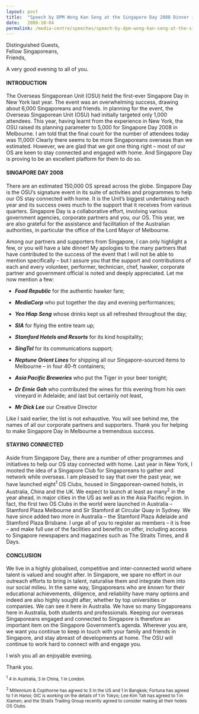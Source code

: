 ```yaml
---
layout: post
title:  "Speech by DPM Wong Kan Seng at the Singapore Day 2008 Dinner in Melbourne"
date:   2008-10-04
permalink: /media-centre/speeches/speech-by-dpm-wong-kan-seng-at-the-singapore-day-2008-dinner/
---
```


Distinguished Guests,  
Fellow Singaporeans,  
Friends,  

A very good evening to all of you.  

#### **INTRODUCTION** 

The Overseas Singaporean Unit (OSU) held the first-ever Singapore Day in New York last year. The event was an overwhelming success, drawing about 6,000 Singaporeans and friends. In planning for the event, the Overseas Singaporean Unit (OSU) had initially targeted only 1,000 attendees. This year, having learnt from the experience in New York, the OSU raised its planning parameter to 5,000 for Singapore Day 2008 in Melbourne. I am told that the final count for the number of attendees today was 11,000! Clearly there seems to be more Singaporeans overseas than we estimated. However, we are glad that we got one thing right – most of our OS are keen to stay connected and engaged with home. And Singapore Day is proving to be an excellent platform for them to do so.

#### **SINGAPORE DAY 2008**

There are an estimated 150,000 OS spread across the globe. Singapore Day is the OSU’s signature event in its suite of activities and programmes to help our OS stay connected with home. It is the Unit’s biggest undertaking each year and its success owes much to the support that it receives from various quarters. Singapore Day is a collaborative effort, involving various government agencies, corporate partners and you, our OS. This year, we are also grateful for the assistance and facilitation of the Australian authorities, in particular the office of the Lord Mayor of Melbourne.

Among our partners and supporters from Singapore, I can only highlight a few, or you will have a late dinner! My apologies to the many partners that have contributed to the success of the event that I will not be able to mention specifically – but I assure you that the support and contributions of each and every volunteer, performer, technician, chef, hawker, corporate partner and government official is noted and deeply appreciated. Let me now mention a few:

* _**Food Republic**_ for the authentic hawker fare;

* _**MediaCorp**_ who put together the day and evening performances;

* _**Yeo Hiap Seng**_ whose drinks kept us all refreshed throughout the day;

* _**SIA**_ for flying the entire team up;

* _**Stamford Hotels and Resorts**_ for its kind hospitality;

* _**SingTel**_ for its communications support;

* _**Neptune Orient Lines**_ for shipping all our Singapore-sourced items to Melbourne – in four 40-ft containers;

* _**Asia Pacific Breweries**_ who put the Tiger in your beer tonight;

* _**Dr Ernie Goh**_ who contributed the wines for this evening from his own vineyard in Adelaide; and last but certainly not least,

* _**Mr Dick Lee**_ our Creative Director

Like I said earlier, the list is not exhaustive. You will see behind me, the names of all our corporate partners and supporters. Thank you for helping to make Singapore Day in Melbourne a tremendous success. 

#### **STAYING CONNECTED**

Aside from Singapore Day, there are a number of other programmes and initiatives to help our OS stay connected with home. Last year in New York, I mooted the idea of a Singapore Club for Singaporeans to gather and network while overseas. I am pleased to say that over the past year, we have launched eight<sup>1</sup> OS Clubs, housed in Singaporean-owned hotels, in Australia, China and the UK. We expect to launch at least as many<sup>2</sup> in the year ahead, in major cities in the US as well as in the Asia Pacific region. In fact, the first two OS Clubs in the world were launched in Australia – Stamford Plaza Melbourne and Sir Stamford at Circular Quay in Sydney. We have since added two more in Australia – the Stamford Plaza Adelaide and Stamford Plaza Brisbane. I urge all of you to register as members – it is free – and make full use of the facilities and benefits on offer, including access to Singapore newspapers and magazines such as The Straits Times, and 8 Days. 

#### **CONCLUSION**

We live in a highly globalised, competitive and inter-connected world where talent is valued and sought after. In Singapore, we spare no effort in our outreach efforts to bring in talent, naturalise them and integrate them into our social milieu. In the same way, Singaporeans who are known for their educational achievements, diligence, and reliability have many options and indeed are also highly sought after, whether by top universities or companies. We can see it here in Australia. We have so many Singaporeans here in Australia, both students and professionals. Keeping our overseas Singaporeans engaged and connected to Singapore is therefore an important item on the Singapore Government’s agenda. Wherever you are, we want you continue to keep in touch with your family and friends in Singapore, and stay abreast of developments at home. The OSU will continue to work hard to connect with and engage you. 

I wish you all an enjoyable evening. 

Thank you.

<sub><sup>1</sup> 4 in Australia, 3 in China, 1 in London.</sub> 

<sub><sup>2</sup> Millennium & Copthorne has agreed to 3 in the US and 1 in Bangkok; Fortuna has agreed to 1 in Hanoi; GIC is working on the details of 1 in Tokyo; Lee Kim Tah has agreed to 1 in Xiamen; and the Straits Trading Group recently agreed to consider making all their hotels OS Clubs.</sub>

